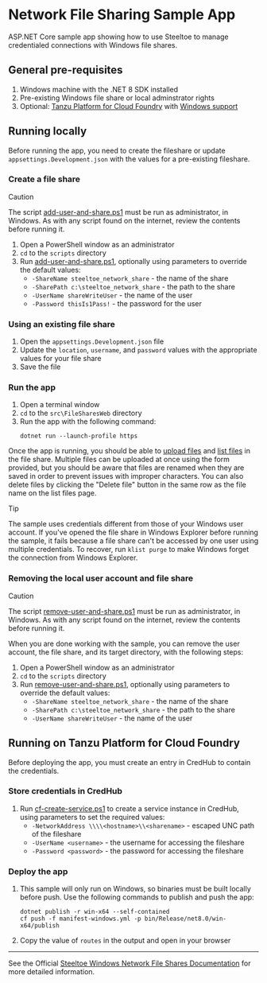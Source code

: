 # Network File Sharing Sample App

ASP.NET Core sample app showing how to use Steeltoe to manage credentialed connections with Windows file shares.

## General pre-requisites

1. Windows machine with the .NET 8 SDK installed
1. Pre-existing Windows file share or local adminstrator rights
1. Optional: [Tanzu Platform for Cloud Foundry](https://techdocs.broadcom.com/us/en/vmware-tanzu/platform/tanzu-platform-for-cloud-foundry/10-0/tpcf/concepts-overview.html)
   with [Windows support](https://techdocs.broadcom.com/us/en/vmware-tanzu/platform/tanzu-platform-for-cloud-foundry/10-0/tpcf/toc-tasw-install-index.html)

## Running locally

Before running the app, you need to create the fileshare or update `appsettings.Development.json` with the values for a pre-existing fileshare.

### Create a file share

> [!CAUTION]
> The script [add-user-and-share.ps1](scripts/add-user-and-share.ps1) must be run as administrator, in Windows.
> As with any script found on the internet, review the contents before running it.

1. Open a PowerShell window as an administrator
1. `cd` to the `scripts` directory
1. Run [add-user-and-share.ps1](scripts/add-user-and-share.ps1), optionally using parameters to override the default values:
   * `-ShareName steeltoe_network_share` - the name of the share
   * `-SharePath c:\steeltoe_network_share` - the path to the share
   * `-UserName shareWriteUser` - the name of the user
   * `-Password thisIs1Pass!` - the password for the user

### Using an existing file share

1. Open the `appsettings.Development.json` file
1. Update the `location`, `username`, and `password` values with the appropriate values for your file share
1. Save the file

### Run the app

1. Open a terminal window
1. `cd` to the `src\FileSharesWeb` directory
1. Run the app with the following command:
    ```shell
    dotnet run --launch-profile https
    ```

Once the app is running, you should be able to [upload files](https://localhost:7032/files/upload) and [list files](https://localhost:7032/files/list) in the file share.
Multiple files can be uploaded at once using the form provided, but you should be aware that files are renamed when they are saved in order to prevent issues with improper characters.
You can also delete files by clicking the "Delete file" button in the same row as the file name on the list files page.

> [!TIP]
> The sample uses credentials different from those of your Windows user account. If you've opened the file share in Windows Explorer before running the sample, it fails because a file share can't be accessed by one user using multiple credentials. To recover, run `klist purge` to make Windows forget the connection from Windows Explorer.


### Removing the local user account and file share

> [!CAUTION]
> The script [remove-user-and-share.ps1](scripts/remove-user-and-share.ps1) must be run as administrator, in Windows.
> As with any script found on the internet, review the contents before running it.

When you are done working with the sample, you can remove the user account, the file share, and its target directory, with the following steps:

1. Open a PowerShell window as an administrator
1. `cd` to the `scripts` directory
1. Run [remove-user-and-share.ps1](scripts/remove-user-and-share.ps1), optionally using parameters to override the default values:
   * `-ShareName steeltoe_network_share` - the name of the share
   * `-SharePath c:\steeltoe_network_share` - the path to the share
   * `-UserName shareWriteUser` - the name of the user

## Running on Tanzu Platform for Cloud Foundry

Before deploying the app, you must create an entry in CredHub to contain the credentials.

### Store credentials in CredHub

1. Run [cf-create-service.ps1](scripts/cf-create-service.ps1) to create a service instance in CredHub, using parameters to set the required values:
   * `-NetworkAddress \\\\<hostname>\\<sharename>` - escaped UNC path of the fileshare
   * `-UserName <username>` - the username for accessing the fileshare
   * `-Password <password>` - the password for accessing the fileshare

### Deploy the app

1. This sample will only run on Windows, so binaries must be built locally before push. Use the following commands to publish and push the app:
    ```shell
    dotnet publish -r win-x64 --self-contained
    cf push -f manifest-windows.yml -p bin/Release/net8.0/win-x64/publish
    ```
1. Copy the value of `routes` in the output and open in your browser

---

See the Official [Steeltoe Windows Network File Shares Documentation](https://docs.steeltoe.io/api/v4/fileshares/) for more detailed information.
